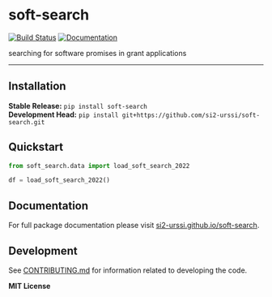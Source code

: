 # soft-search

[![Build Status](https://github.com/si2-urssi/soft-search/workflows/CI/badge.svg)](https://github.com/si2-urssi/soft-search/actions)
[![Documentation](https://github.com/si2-urssi/soft-search/workflows/Documentation/badge.svg)](https://si2-urssi.github.io/soft-search)

searching for software promises in grant applications

---

## Installation

**Stable Release:** `pip install soft-search`<br>
**Development Head:** `pip install git+https://github.com/si2-urssi/soft-search.git`

## Quickstart

```python
from soft_search.data import load_soft_search_2022

df = load_soft_search_2022()
```

## Documentation

For full package documentation please visit [si2-urssi.github.io/soft-search](https://si2-urssi.github.io/soft-search).

## Development

See [CONTRIBUTING.md](CONTRIBUTING.md) for information related to developing the code.

**MIT License**

